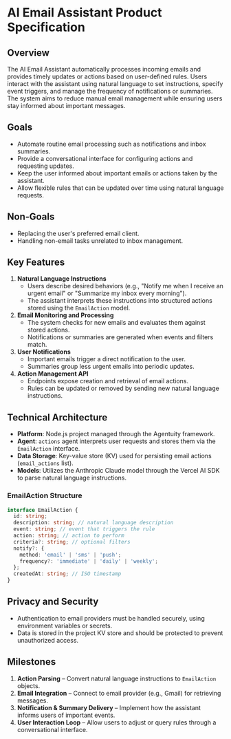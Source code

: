 # AI Email Assistant Product Specification

## Overview
The AI Email Assistant automatically processes incoming emails and provides timely updates or actions based on user-defined rules. Users interact with the assistant using natural language to set instructions, specify event triggers, and manage the frequency of notifications or summaries. The system aims to reduce manual email management while ensuring users stay informed about important messages.

## Goals
- Automate routine email processing such as notifications and inbox summaries.
- Provide a conversational interface for configuring actions and requesting updates.
- Keep the user informed about important emails or actions taken by the assistant.
- Allow flexible rules that can be updated over time using natural language requests.

## Non‑Goals
- Replacing the user's preferred email client.
- Handling non-email tasks unrelated to inbox management.

## Key Features
1. **Natural Language Instructions**
   - Users describe desired behaviors (e.g., "Notify me when I receive an urgent email" or "Summarize my inbox every morning").
   - The assistant interprets these instructions into structured actions stored using the `EmailAction` model.
2. **Email Monitoring and Processing**
   - The system checks for new emails and evaluates them against stored actions.
   - Notifications or summaries are generated when events and filters match.
3. **User Notifications**
   - Important emails trigger a direct notification to the user.
   - Summaries group less urgent emails into periodic updates.
4. **Action Management API**
   - Endpoints expose creation and retrieval of email actions.
   - Rules can be updated or removed by sending new natural language instructions.

## Technical Architecture
- **Platform**: Node.js project managed through the Agentuity framework.
- **Agent**: `actions` agent interprets user requests and stores them via the `EmailAction` interface.
- **Data Storage**: Key-value store (KV) used for persisting email actions (`email_actions` list).
- **Models**: Utilizes the Anthropic Claude model through the Vercel AI SDK to parse natural language instructions.

### EmailAction Structure
```ts
interface EmailAction {
  id: string;
  description: string; // natural language description
  event: string; // event that triggers the rule
  action: string; // action to perform
  criteria?: string; // optional filters
  notify?: {
    method: 'email' | 'sms' | 'push';
    frequency?: 'immediate' | 'daily' | 'weekly';
  };
  createdAt: string; // ISO timestamp
}
```

## Privacy and Security
- Authentication to email providers must be handled securely, using environment variables or secrets.
- Data is stored in the project KV store and should be protected to prevent unauthorized access.

## Milestones
1. **Action Parsing** – Convert natural language instructions to `EmailAction` objects.
2. **Email Integration** – Connect to email provider (e.g., Gmail) for retrieving messages.
3. **Notification & Summary Delivery** – Implement how the assistant informs users of important events.
4. **User Interaction Loop** – Allow users to adjust or query rules through a conversational interface.

